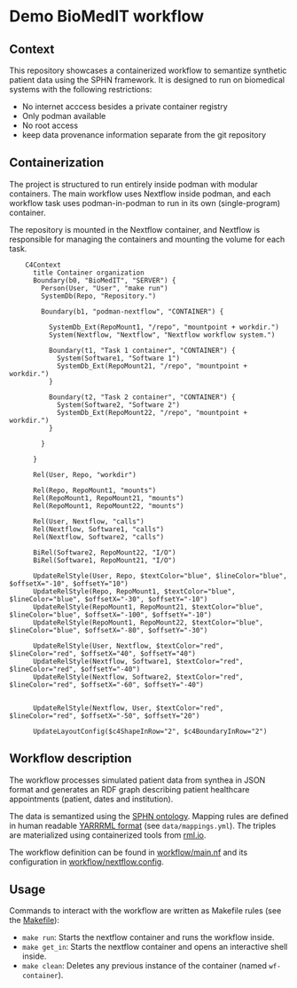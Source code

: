 # Demo BioMedIT workflow

## Context

This repository showcases a containerized workflow to semantize synthetic patient data using the SPHN framework.
It is designed to run on biomedical systems with the following restrictions:

* No internet acccess besides a private container registry
* Only podman available
* No root access
* keep data provenance information separate from the git repository

## Containerization

The project is structured to run entirely inside podman with modular containers.
The main workflow uses Nextflow inside podman, and each workflow task uses podman-in-podman to run in its own (single-program) container.

The repository is mounted in the Nextflow container, and Nextflow is responsible for managing the containers and mounting the volume for each task.

```mermaid
    C4Context
      title Container organization
      Boundary(b0, "BioMedIT", "SERVER") {
        Person(User, "User", "make run")
        SystemDb(Repo, "Repository.")

        Boundary(b1, "podman-nextflow", "CONTAINER") {

          SystemDb_Ext(RepoMount1, "/repo", "mountpoint + workdir.")
          System(Nextflow, "Nextflow", "Nextflow workflow system.")

          Boundary(t1, "Task 1 container", "CONTAINER") {
            System(Software1, "Software 1")
            SystemDb_Ext(RepoMount21, "/repo", "mountpoint + workdir.")
          }

          Boundary(t2, "Task 2 container", "CONTAINER") {
            System(Software2, "Software 2")
            SystemDb_Ext(RepoMount22, "/repo", "mountpoint + workdir.")
          }

        }

      }

      Rel(User, Repo, "workdir")

      Rel(Repo, RepoMount1, "mounts")
      Rel(RepoMount1, RepoMount21, "mounts")
      Rel(RepoMount1, RepoMount22, "mounts")

      Rel(User, Nextflow, "calls")
      Rel(Nextflow, Software1, "calls")
      Rel(Nextflow, Software2, "calls")

      BiRel(Software2, RepoMount22, "I/O")
      BiRel(Software1, RepoMount21, "I/O")

      UpdateRelStyle(User, Repo, $textColor="blue", $lineColor="blue", $offsetX="-10", $offsetY="10")
      UpdateRelStyle(Repo, RepoMount1, $textColor="blue", $lineColor="blue", $offsetX="-30", $offsetY="-10")
      UpdateRelStyle(RepoMount1, RepoMount21, $textColor="blue", $lineColor="blue", $offsetX="-100", $offsetY="-10")
      UpdateRelStyle(RepoMount1, RepoMount22, $textColor="blue", $lineColor="blue", $offsetX="-80", $offsetY="-30")

      UpdateRelStyle(User, Nextflow, $textColor="red", $lineColor="red", $offsetX="40", $offsetY="40")
      UpdateRelStyle(Nextflow, Software1, $textColor="red", $lineColor="red", $offsetY="-40")
      UpdateRelStyle(Nextflow, Software2, $textColor="red", $lineColor="red", $offsetX="-60", $offsetY="-40")


      UpdateRelStyle(Nextflow, User, $textColor="red", $lineColor="red", $offsetX="-50", $offsetY="20")

      UpdateLayoutConfig($c4ShapeInRow="2", $c4BoundaryInRow="2")

```

## Workflow description

The workflow processes simulated patient data from synthea in JSON format and generates an RDF graph describing patient healthcare appointments (patient, dates and institution).

The data is semantized using the [SPHN ontology](https://www.biomedit.ch/rdf/sphn-ontology). Mapping rules are defined in human readable [YARRRML format](https://rml.io/yarrrml/) (see `data/mappings.yml`). The triples are materialized using containerized tools from [rml.io](https://rml.io).

The workflow definition can be found in [workflow/main.nf](workflow/main.nf) and its configuration in [workflow/nextflow.config](workflow/nextflow.config).

## Usage

Commands to interact with the workflow are written as Makefile rules (see the [Makefile](Makefile)):
* `make run`: Starts the nextflow container and runs the workflow inside.
* `make get_in`: Starts the nextflow container and opens an interactive shell inside.
* `make clean`: Deletes any previous instance of the container (named `wf-container`).